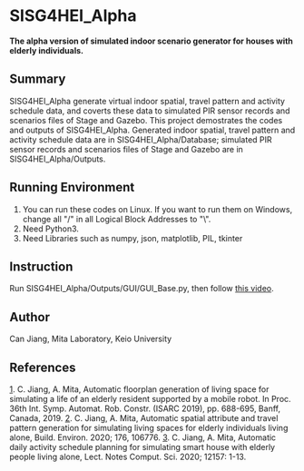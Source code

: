 # SISG4HEI_Alpha
**The alpha version of simulated indoor scenario generator for houses with elderly individuals.**

## Summary
SISG4HEI_Alpha generate virtual indoor spatial, travel pattern and activity schedule data, and coverts these data to simulated PIR sensor records and scenarios files of Stage and Gazebo.
This project demostrates the codes and outputs of SISG4HEI_Alpha. Generated indoor spatial, travel pattern and activity schedule data are in SISG4HEI_Alpha/Database; simulated PIR sensor records and scenarios files of Stage and Gazebo are in SISG4HEI_Alpha/Outputs.

## Running Environment
1. You can run these codes on Linux. If you want to run them on Windows, change all "/" in all Logical Block Addresses to "\\".
2. Need Python3.
3. Need Libraries such as numpy, json, matplotlib, PIL, tkinter

## Instruction
Run SISG4HEI_Alpha/Outputs/GUI/GUI_Base.py, then follow [this video](https://www.youtube.com/watch?v=Y1_bpkHulO0).

## Author
Can Jiang, Mita Laboratory, Keio University

## References
[1](https://doi.org/10.22260/ISARC2019/0092). C. Jiang, A. Mita, Automatic floorplan generation of living space for simulating a life of an elderly resident supported by a mobile robot. In Proc. 36th Int. Symp. Automat. Rob. Constr. (ISARC 2019), pp. 688-695, Banff, Canada, 2019.
[2](https://doi.org/10.1016/j.buildenv.2020.106776). C. Jiang, A. Mita, Automatic spatial attribute and travel pattern generation for simulating living spaces for elderly individuals living alone, Build. Environ. 2020; 176, 106776.
[3](https://doi.org/10.1007/978-3-030-51517-1_14). C. Jiang, A. Mita, Automatic daily activity schedule planning for simulating smart house with elderly people living alone, Lect. Notes Comput. Sci. 2020; 12157: 1-13. 
